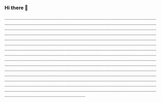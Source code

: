 ### Hi there 👋

......................................................................................................................................................................................................................................................................................................................................................................................................................................................................................................................................................................................................................................................................................................................................................................................................................................................................................................................................................................................................................................................................................................................................................................................................................................................................................................................................................................................................................................................................................................................................................................................................................................................................................................................................................................................................................................................................................................................................................................................................